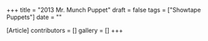 +++
title = "2013 Mr. Munch Puppet"
draft = false
tags = ["Showtape Puppets"]
date = ""

[Article]
contributors = []
gallery = []
+++